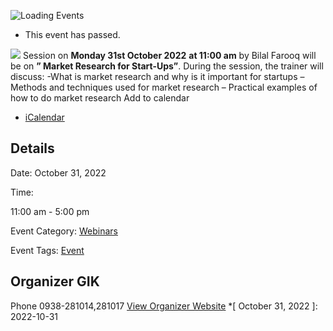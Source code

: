 ![Loading Events](https://giki.edu.pk/event/session-on-market-research-for-start-ups/)
  * This event has passed.


![](https://giki.edu.pk/wp-content/uploads/2022/10/Bilal-Farooq-Poster-Social-Media.png)
Session on **Monday 31st October 2022** **at 11:00 am** by Bilal Farooq will be on **” Market Research​ for Start-Ups”**. During the session, the trainer will discuss:
-What is market research and why is it important for startups
– Methods and techniques used for market research
– Practical examples of how to do market research
Add to calendar 
  * [ iCalendar ](webcal://giki.edu.pk/event/session-on-market-research-for-start-ups/?ical=1)


##  Details  

Date: 
     October 31, 2022  

Time: 
    
11:00 am - 5:00 pm  

Event Category:
    [Webinars](https://giki.edu.pk/events/category/webinars/) 

Event Tags:
    [Event](https://giki.edu.pk/events/tag/event/)
## Organizer      GIK  

Phone 
     0938-281014,281017       [View Organizer Website](https://www.giki.edu.pk)
  *[ October 31, 2022 ]: 2022-10-31
